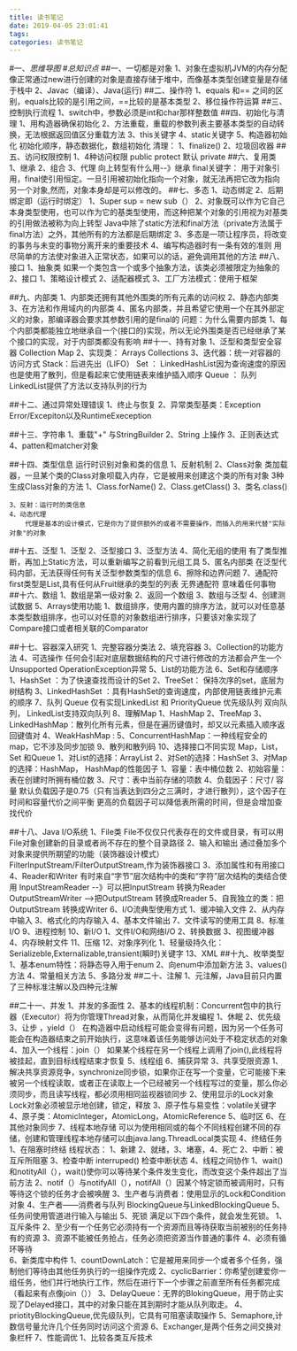 ```yaml
---
title: 读书笔记
date: 2019-04-05 23:01:41
tags:
categories: 读书笔记
---
```

#一、*思维导图*
#*总知识点*
##一、一切都是对象
	1、对象在虚拟机JVM的内存分配
		像正常通过new进行创建的对象是直接存储于堆中，而像基本类型创建变量是存储于栈中
	2、Javac（编译）、Java(运行)
##二、操作符
	1、equals 和== 之间的区别，equals比较的是引用之间，==比较的是基本类型
	2、移位操作符运算
##三、控制执行流程
	1、switch中，参数必须是int和char那样整数值
##四、初始化与清理
	1、用构造器确保初始化
	2、方法重载，重载的参数列表主要基本类型的自动转换，无法根据返回值区分重载方法
	3、this关键字
	4、static关键字
	5、构造器初始化
		初始化顺序，静态数据化，数组初始化
	清理：
		1、finalize()
		2、垃圾回收器
##五、访问权限控制
	1、4种访问权限
		public
		protect
		默认
		private
##六、复用类
	1、继承
	2、组合
	3、代理
	向上转型有什么用--》继承
	final关键字：
		用于对象引用，final使引用恒定。一旦引用被初始化指向一个对象，就无法再把它改为指向另一个对象,然而，对象本身却是可以修改的。
##七、多态
	1、动态绑定
	2、后期绑定即（运行时绑定）
		1、Super sup = new sub（）
		2、对象既可以作为它自己本身类型使用，也可以作为它的基类型使用，而这种把某个对象的引用视为对基类的引用做法被称为向上转型
			Java中除了static方法和final方法（private方法属于final方法）之外，其他所有的方法都是后期绑定
		3、多态是一项让程序员，将改变的事务与未变的事物分离开来的重要技术
		4、编写构造器时有一条有效的准则
			用尽简单的方法使对象进入正常状态，如果可以的话，避免调用其他的方法
##八、接口
	1、抽象类
		如果一个类包含一个或多个抽象方法，该类必须被限定为抽象的
	2、接口
		1、策略设计模式
		2、适配器模式
		3、工厂方法模式：使用于框架

##九、内部类
	1、内部类还拥有其他外围类的所有元素的访问权
	2、静态内部类
	3、在方法和作用域内的内部类
	4、匿名内部类，并且希望它使用一个在其外部定义的对象，那编译器会要求其参数引用的是final的
	问题：为什么需要内部类
		1、每个内部类都能独立地继承自一个(接口的)实现，所以无论外围类是否已经继承了某个接口的实现，对于内部类都没有影响
##十一、持有对象
	1、泛型和类型安全容器
		Collection
		Map
	2、实现类：
		Arrays
		Collections
	3、迭代器：统一对容器的访问方式
		Stack：后进先出（LIFO）
		Set ： LinkedHashList因为查询速度的原因也是使用了散列，但是看起来它使用链表来维护插入顺序
		Queue ： 队列  LinkedList提供了方法以支持队列的行为

##十二、通过异常处理错误
	1、终止与恢复
	2、异常类型基类：Exception
		Error/Excepiton以及RuntimeExeception

##十三、字符串
	1、重载"+" 与StringBuilder
	2、String 上操作
	3、正则表达式
	4、patten和matcher对象

##十四、类型信息
	运行时识别对象和类的信息
	1、反射机制
	2、Class对象
		类加载器，一旦某个类的Class对象呗载入内存，它是被用来创建这个类的所有对象
		3种生成Class对象的方法
			1、Class.forName()
			2、Class.getClass()
			3、类名.class()


	3、反射：运行时的类信息
	4、动态代理
		代理是基本的设计模式，它是你为了提供额外的或者不需要操作，而插入的用来代替"实际对象"的对象
##十五、泛型
	1、泛型
	2、泛型接口
	3、泛型方法
	4、简化无组的使用
		有了类型推断，再加上Static方法，可以重新编写之前看到元组工具
	5、匿名内部类
		在泛型代码内部，无法获得任何有关泛型参数类型的信息
	6、擦除和边界问题
	7、通配符
		first类型是List<? extend Fruit>,具有任何从Fruit继承的类型的列表
		无界通配符<?> 意味着任何事物
##十六、数组
	1、数组是第一级对象
	2、返回一个数组
	3、数组与泛型
	4、创建测试数据
	5、Arrays使用功能
		1、数组排序，使用内置的排序方法，就可以对任意基本类型数组排序，也可以对任意的对象数组进行排序，只要该对象实现了Compare接口或者相关联的Comparator

##十七、容器深入研究
	1、完整容器分类法
	2、填充容器
	3、Collection的功能方法
	4、可选操作
		任何会引起对底层数据结构的尺寸进行修改的方法都会产生一个Unsupported OperationException异常
	5、List的功能方法
	6、Set和存储顺序
		1、HashSet ：为了快速查找而设计的Set
		2、TreeSet： 保持次序的set，底层为树结构
		3、LinkedHashSet ：具有HashSet的查询速度，内部使用链表维护元素的顺序
	7、队列
		Queue 仅有实现LinkedList 和 PriorityQueue
		优先级队列
		双向队列， LinkedList支持双向队列
	8、理解Map
		1、HashMap
		2、TreeMap
		3、LinkedHashMap：散列化所有元素，但是在遍历键值时，却又以元素插入顺序返回键值对
		4、WeakHashMap : 
		5、ConcurrentHashMap：一种线程安全的map，它不涉及同步加锁
	9、散列和散列码
	10、选择接口不同实现
		Map，List，Set 和Queue
		1、对List的选择：ArrayList
		2、对Set的选择：HashSet
		3、对Map的选择：HashMap，
			HashMap的性能因子
				1、容量：表中桶位数
				2、初始容量：表在创建时所拥有桶位数
				3、尺寸：表中当前存储的项数
				4、负载因子：尺寸/ 容量
				默认负载因子是0.75（只有当表达到四分之三满时，才进行散列），这个因子在时间和容量代价之间平衡
				更高的负载因子可以降低表所需的时间，但是会增加查找代价
	
##十八、Java I/O系统
	1、File类
		File不仅仅只代表存在的文件或目录，有可以用File对象创建新的目录或者尚不存在的整个目录路径
	2、输入和输出
		通过叠加多个对象来提供所期望的功能（装饰器设计模式）
		FilterInputStream/FilterOutputStream,作为装饰器接口
	3、添加属性和有用接口
	4、Reader和Writer
		有时来自“字节”层次结构中的类和“字符”层次结构的类结合使用
		InputStreamReader --》可以把InputStream 转换为Reader
		OutputStreamWriter -->把OutputStream 转换成Rreader
	5、自我独立的类：把OutputStream 转换成Writer
	6、I/O流典型使用方式
		1、缓冲输入文件
		2、从内存中输入
		3、格式化的内存输入
		4、基本文件输出
	7、文件读写的使用工具
	8、标准I/O
	9、进程控制
	10、新I/O
		1、文件I/O和网络I/O
		2、转换数据
		3、视图缓冲器
		4、内存映射文件
	11、压缩
	12、对象序列化
		1、轻量级持久化：Serializeble,Externalizable,transient(瞬时)关键字 
	13、XML
##十九、枚举类型
	1、基本enum特性：将静态导入用于enum
	2、向enum中添加新方法
	3、values()方法
	4、常量相关方法
	5、多路分发
##二十、注解
	1、元注解，Java目前只内置了三种标准注解以及四种元注解

##二十一、并发
	1、并发的多面性
	2、基本的线程机制：Concurrent包中的执行器（Executor）将为你管理Thread对象，从而简化并发编程
		1、休眠
		2、优先级
		3、让步 ，yield（）
			在构造器中启动线程可能会变得有问题，因为另一个任务可能会在构造器结束之前开始执行，这意味着该任务能够访问处于不稳定状态的对象
		4、加入一个线程：join（） 如果某个线程在另一个线程上调用了join(),此线程将被挂起，直到目标线程结束才恢复
		5、线程组
		6、捕获异常
	3、共享受限资源
		1、解决共享资源竞争，synchronize同步锁，如果你正在写一个变量，它可能接下来被另一个线程读取，或者正在读取上一个已经被另一个线程写过的变量，那么你必须同步，而且读写线程，都必须用相同监视器锁同步
		2、使用显示的Lock对象
			Lock对象必须被显示地创建，锁定，释放
		3、原子性与易变性：volatile关键字
		4、原子类：AtomicInteger，AtomicLong，AtomicReference
		5、临时区
		6、在其他对象同步
		7、线程本地存储
			可以为使用相同或的每个不同线程创建不同的存储，创建和管理线程本地存储可以由java.lang.ThreadLocal类实现
	4、终结任务
		1、在阻塞时终结
			线程状态：
				1、新建 2、就绪，3、堵塞，4、死亡
		2、中断：被互斥所阻塞
		3、检查中断
				interruped() 检查中断状态
		4、线程之间协作
			1、wait() 和notityAll（），wait()使你可以等待某个条件发生变化，而改变这个条件超出了当前方法
			2、notif（）与notifyAll（），notifAll（）因某个特定锁而被调用时，只有等待这个锁的任务才会被唤醒
			3、生产者与消费者：使用显示的Lock和Condition对象
			4、生产者——消费者与队列
				BlockingQueue与LinkedBlockingQueue
			5、任务间使用管道进行输入与输出
		5、死锁
			满足以下四个条件，就会发生死锁。
			1、互斥条件
			2、至少有一个任务它必须持有一个资源而且等待获取当前被别的任务持有的资源
			3、资源不能被任务抢占，任务必须把资源当作普通的事件
			4、必须有循环等待	
		6、新类库中构件
			1、countDownLatch：它是被用来同步一个或者多个任务，强制他们等待由其他任务执行的一组操作完成
			2、cyclicBarrier：你希望创建爱你一组任务，他们并行地执行工作，然后在进行下一个步骤之前直至所有任务都完成（看起来有点像join（））
			3、DelayQueue：无界的BlokingQueue，用于防止实现了Delayed接口，其中的对象只能在其到期时才能从队列取走。
			4、priotityBlockingQueue,优先级队列，它具有可阻塞读取操作
			5、Semaphore,计数信号量允许几个任务同时访问这个资源
			6、Exchanger,是两个任务之间交换对象栏杆
		7、性能调优
			1、比较各类互斥技术
			

